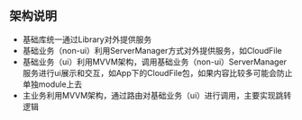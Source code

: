 ## 架构说明
* 基础库统一通过Library对外提供服务
* 基础业务（non-ui）利用ServerManager方式对外提供服务，如CloudFile
* 基础业务（ui）利用MVVM架构，调用基础业务（non-ui）ServerManager服务进行ui展示和交互，如App下的CloudFile包，如果内容比较多可能会防止单独module上去
* 主业务利用MVVM架构，通过路由对基础业务（ui）进行调用，主要实现跳转逻辑

